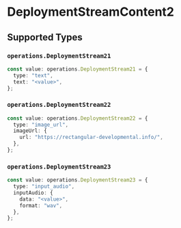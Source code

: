 # DeploymentStreamContent2


## Supported Types

### `operations.DeploymentStream21`

```typescript
const value: operations.DeploymentStream21 = {
  type: "text",
  text: "<value>",
};
```

### `operations.DeploymentStream22`

```typescript
const value: operations.DeploymentStream22 = {
  type: "image_url",
  imageUrl: {
    url: "https://rectangular-developmental.info/",
  },
};
```

### `operations.DeploymentStream23`

```typescript
const value: operations.DeploymentStream23 = {
  type: "input_audio",
  inputAudio: {
    data: "<value>",
    format: "wav",
  },
};
```


